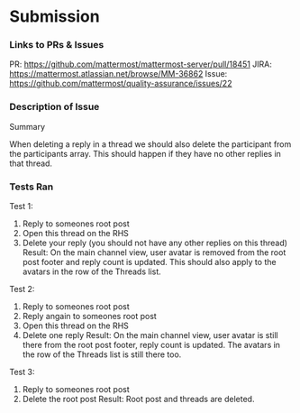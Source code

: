 # Submission
### Links to PRs & Issues

PR: https://github.com/mattermost/mattermost-server/pull/18451
JIRA: https://mattermost.atlassian.net/browse/MM-36862
Issue: https://github.com/mattermost/quality-assurance/issues/22

### Description of Issue

Summary

When deleting a reply in a thread we should also delete the participant
from the participants array. This should happen if they have no other
replies in that thread.

### Tests Ran

Test 1:
1) Reply to someones root post 
2) Open this thread on the RHS
3) Delete your reply (you should not have any other replies on this thread)
Result: On the main channel view, user avatar is removed from the root post footer and reply count is updated.
This should also apply to the avatars in the row of the Threads list.

Test 2:
1) Reply to someones root post 
2) Reply angain to someones root post 
3) Open this thread on the RHS
4) Delete one reply
Result: On the main channel view, user avatar is still there from the root post footer, reply count is updated.
The avatars in the row of the Threads list is still there too.

Test 3:
1) Reply to someones root post 
2) Delete the root post
Result: Root post and threads are deleted.
